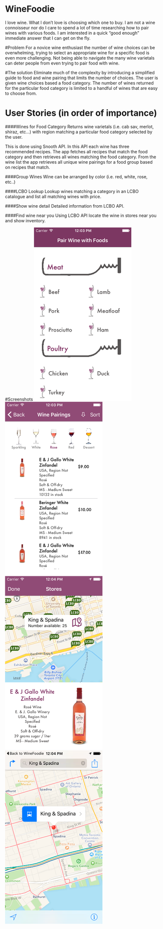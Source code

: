 # WineFoodie

I love wine. What I don’t love is choosing which one to buy. I am not a wine connoisseur nor do I care to spend a lot of time researching how to pair wines with various foods. I am interested in a quick “good enough” immediate answer that I can get on the fly. 

#Problem
For a novice wine enthusiast the number of wine choices can be overwhelming, trying to select an appropriate wine for a specific food is even more challenging. Not being able to navigate the many wine varietals can deter people from even trying to pair food with wine.

#The solution
Eliminate much of the complexity by introducing a simplified guide to food and wine pairing that limits the number of choices. The user is given wine choices based a food category. The number of wines returned for the particular food category is limited to a handful of wines that are easy to choose from. 

# User Stories (in order of importance)

####Wines for Food Category
Returns wine varietals (i.e. cab sav, merlot, shiraz, etc…) with region matching a particular food category selected by the user. 

This is done using Snooth API. In this API each wine has three recommended recipes. The app fetches all recipes that match the food category and then retrieves all wines matching the food category. From the wine list the app retrieves all unique wine pairings for a food group based on recipes that match. 

####Group Wines
Wine can be arranged by color (i.e. red, white, rose, etc..)

####LCBO Lookup
Lookup wines matching a category in an LCBO catalogue and list all matching wines with price.

####Show wine detail
Detailed information from LCBO API.

####Find wine near you
Using LCBO API locate the wine in stores near you and show inventory.

#Screenshots
![alt tag](https://github.com/mcivilis/WineFoodie/blob/master/Screenshots/screen_shot1.png)
![alt tag](https://github.com/mcivilis/WineFoodie/blob/master/Screenshots/screen_shot2.png)
![alt tag](https://github.com/mcivilis/WineFoodie/blob/master/Screenshots/screen_shot3.png)
![alt tag](https://github.com/mcivilis/WineFoodie/blob/master/Screenshots/screen_shot4.png)
